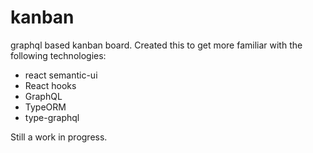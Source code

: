 # kanban
graphql based kanban board. Created this to get more familiar with the following technologies:

- react semantic-ui
- React hooks
- GraphQL
- TypeORM
- type-graphql

Still a work in progress.
